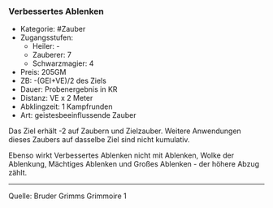 ### Verbessertes Ablenken

- Kategorie: #Zauber
- Zugangsstufen:
  - Heiler: -
  - Zauberer: 7
  - Schwarzmagier: 4
- Preis: 205GM
- ZB: -(GEI+VE)/2 des Ziels
- Dauer: Probenergebnis in KR
- Distanz: VE x 2 Meter
- Abklingzeit: 1 Kampfrunden
- Art: geistesbeeinflussende Zauber

Das Ziel erhält -2 auf Zaubern und Zielzauber. Weitere Anwendungen dieses Zaubers auf dasselbe Ziel sind nicht kumulativ.

Ebenso wirkt Verbessertes Ablenken nicht mit Ablenken, Wolke der Ablenkung, Mächtiges Ablenken und Großes Ablenken - der höhere Abzug zählt.

---

Quelle: Bruder Grimms Grimmoire 1

